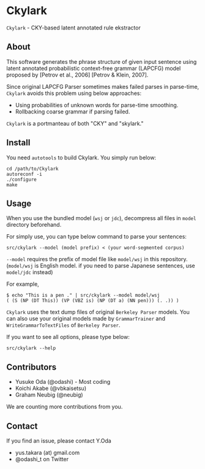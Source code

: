 Ckylark
=======

`Ckylark` - CKY-based latent annotated rule ekstractor


About
-----

This software generates the phrase structure of given input
sentence using latent annotated probabilistic context-free
grammar (LAPCFG) model proposed by [Petrov et al., 2006]
[Petrov & Klein, 2007].

Since original LAPCFG Parser sometimes makes failed parses in
parse-time, `Ckylark` avoids this problem using
below approaches:
* Using probabilities of unknown words for parse-time
  smoothing.
* Rollbacking coarse grammar if parsing failed.

`Ckylark` is a portmanteau of both "CKY" and "skylark."


Install
-------

You need `autotools` to build Ckylark.
You simply run below:

    cd /path/to/Ckylark
    autoreconf -i
    ./configure
    make


Usage
-----

When you use the bundled model (`wsj` or `jdc`), decompress all
files in `model` directory beforehand.

For simply use, you can type below command to parse your
sentences:

    src/ckylark --model (model prefix) < (your word-segmented corpus)

`--model` requires the prefix of model file like `model/wsj` in
this repository.
(`model/wsj` is English model. if you need to parse Japanese
sentences, use `model/jdc` instead)

For example,

    $ echo "This is a pen ." | src/ckylark --model model/wsj
    ( (S (NP (DT This)) (VP (VBZ is) (NP (DT a) (NN pen))) (. .)) )

`Ckylark` uses the text dump files of original `Berkeley Parser`
models.
You can also use your original models made by `GrammarTrainer`
and `WriteGrammarToTextFiles` of `Berkeley Parser`.

If you want to see all options, please type below:

    src/ckylark --help


Contributors
------------

* Yusuke Oda (@odashi) - Most coding
* Koichi Akabe (@vbkaisetsu)
* Graham Neubig (@neubig)

We are counting more contributions from you.


Contact
-------

If you find an issue, please contact Y.Oda
* yus.takara (at) gmail.com
* @odashi_t on Twitter

